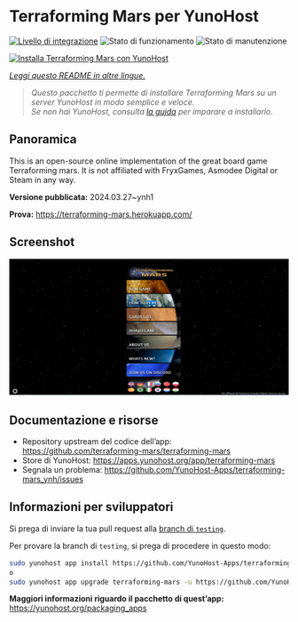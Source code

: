 <!--
N.B.: Questo README è stato automaticamente generato da <https://github.com/YunoHost/apps/tree/master/tools/readme_generator>
NON DEVE essere modificato manualmente.
-->

# Terraforming Mars  per YunoHost

[![Livello di integrazione](https://dash.yunohost.org/integration/terraforming-mars.svg)](https://dash.yunohost.org/appci/app/terraforming-mars) ![Stato di funzionamento](https://ci-apps.yunohost.org/ci/badges/terraforming-mars.status.svg) ![Stato di manutenzione](https://ci-apps.yunohost.org/ci/badges/terraforming-mars.maintain.svg)

[![Installa Terraforming Mars  con YunoHost](https://install-app.yunohost.org/install-with-yunohost.svg)](https://install-app.yunohost.org/?app=terraforming-mars)

*[Leggi questo README in altre lingue.](./ALL_README.md)*

> *Questo pacchetto ti permette di installare Terraforming Mars  su un server YunoHost in modo semplice e veloce.*  
> *Se non hai YunoHost, consulta [la guida](https://yunohost.org/install) per imparare a installarlo.*

## Panoramica

This is an open-source online implementation of the great board game Terraforming mars. It is not affiliated with FryxGames, Asmodee Digital or Steam in any way.


**Versione pubblicata:** 2024.03.27~ynh1

**Prova:** <https://terraforming-mars.herokuapp.com/>

## Screenshot

![Screenshot di Terraforming Mars ](./doc/screenshots/screenshot.png)

## Documentazione e risorse

- Repository upstream del codice dell’app: <https://github.com/terraforming-mars/terraforming-mars>
- Store di YunoHost: <https://apps.yunohost.org/app/terraforming-mars>
- Segnala un problema: <https://github.com/YunoHost-Apps/terraforming-mars_ynh/issues>

## Informazioni per sviluppatori

Si prega di inviare la tua pull request alla [branch di `testing`](https://github.com/YunoHost-Apps/terraforming-mars_ynh/tree/testing).

Per provare la branch di `testing`, si prega di procedere in questo modo:

```bash
sudo yunohost app install https://github.com/YunoHost-Apps/terraforming-mars_ynh/tree/testing --debug
o
sudo yunohost app upgrade terraforming-mars -u https://github.com/YunoHost-Apps/terraforming-mars_ynh/tree/testing --debug
```

**Maggiori informazioni riguardo il pacchetto di quest’app:** <https://yunohost.org/packaging_apps>
